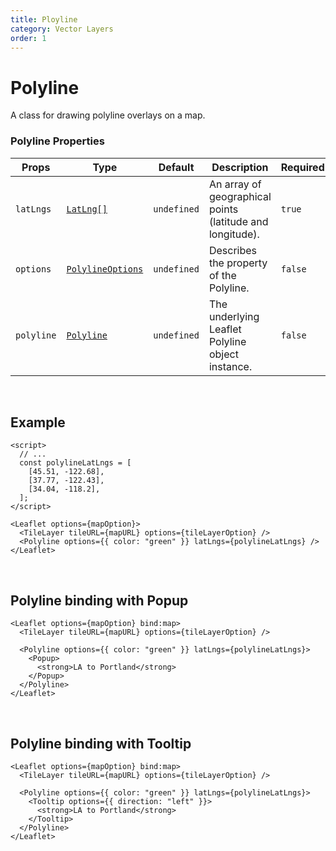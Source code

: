 ```yaml
---
title: Ployline
category: Vector Layers
order: 1
---
```


<script>
  import PolylineUsage from '/src/common/sample/polyline/PolylineUsage.svelte';
  import PolylinePopup from '/src/common/sample/polyline/PolylinePopup.svelte'; 
  import PolylineTooltip from '/src/common/sample/polyline/PolylineTooltip.svelte'; 
</script>

# Polyline

A class for drawing polyline overlays on a map.

### Polyline Properties

<div class='doc-table-container'>

| Props      | Type                                                                      | Default     | Description                                               | Required |
| ---------- | ------------------------------------------------------------------------- | ----------- | --------------------------------------------------------- | -------- |
| `latLngs`  | [`LatLng[]`](https://leafletjs.com/reference.html#latlng)                 | `undefined` | An array of geographical points (latitude and longitude). | `true`   |
| `options`  | [`PolylineOptions`](https://leafletjs.com/reference.html#polyline-option) | `undefined` | Describes the property of the Polyline.                   | `false`  |
| `polyline` | [`Polyline`](https://leafletjs.com/reference.html#polyline)               | `undefined` | The underlying Leaflet Polyline object instance.          | `false`  |

</div>
<br>

<section id='polyline-usage-example'>

## Example

<div class='example'>
  <PolylineUsage />

```svelte
<script>
  // ...
  const polylineLatLngs = [
    [45.51, -122.68],
    [37.77, -122.43],
    [34.04, -118.2],
  ];
</script>

<Leaflet options={mapOption}>
  <TileLayer tileURL={mapURL} options={tileLayerOption} />
  <Polyline options={{ color: "green" }} latLngs={polylineLatLngs} />
</Leaflet>
```

</div>

</section>
<br>

## Polyline binding with Popup

<div class='example'>
  <PolylinePopup/>

```svelte
<Leaflet options={mapOption} bind:map>
  <TileLayer tileURL={mapURL} options={tileLayerOption} />

  <Polyline options={{ color: "green" }} latLngs={polylineLatLngs}>
    <Popup>
      <strong>LA to Portland</strong>
    </Popup>
  </Polyline>
</Leaflet>
```

</div>

<br>

## Polyline binding with Tooltip

<div class='example'>
  <PolylineTooltip/>

```svelte
<Leaflet options={mapOption} bind:map>
  <TileLayer tileURL={mapURL} options={tileLayerOption} />

  <Polyline options={{ color: "green" }} latLngs={polylineLatLngs}>
    <Tooltip options={{ direction: "left" }}>
      <strong>LA to Portland</strong>
    </Tooltip>
  </Polyline>
</Leaflet>
```

</div>

